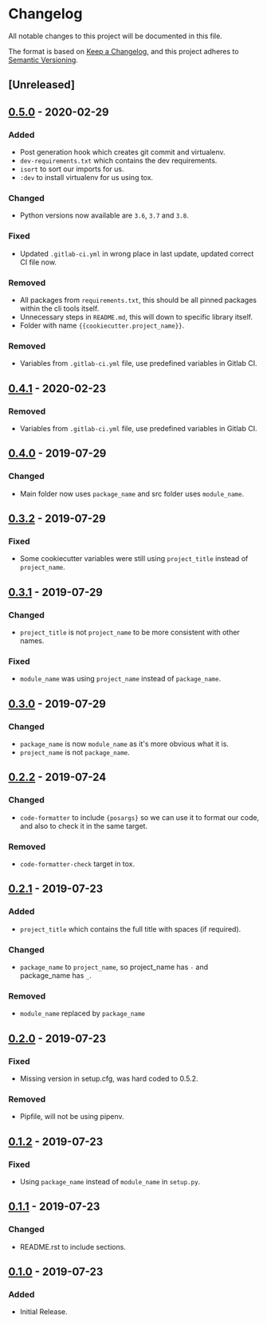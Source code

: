 # Changelog

All notable changes to this project will be documented in this file.

The format is based on [Keep a Changelog](https://keepachangelog.com/en/1.0.0/),
and this project adheres to [Semantic Versioning](https://semver.org/spec/v2.0.0.html).

## [Unreleased]

## [0.5.0] - 2020-02-29
### Added
- Post generation hook which creates git commit and virtualenv.
- `dev-requirements.txt` which contains the dev requirements.
- `isort` to sort our imports for us.
- `:dev` to install virtualenv for us using tox.

### Changed
- Python versions now available are `3.6`, `3.7` and `3.8`.

### Fixed
- Updated `.gitlab-ci.yml` in wrong place in last update, updated correct CI file now.

### Removed
- All packages from `requirements.txt`, this should be all pinned packages within the cli tools itself.
- Unnecessary steps in `README.md`, this will down to specific library itself.
- Folder with name `{{cookiecutter.project_name}}`.

### Removed
- Variables from `.gitlab-ci.yml` file, use predefined variables in Gitlab CI.

## [0.4.1] - 2020-02-23
### Removed
- Variables from `.gitlab-ci.yml` file, use predefined variables in Gitlab CI.

## [0.4.0] - 2019-07-29
### Changed
- Main folder now uses `package_name` and src folder uses `module_name`.

## [0.3.2] - 2019-07-29
### Fixed
- Some cookiecutter variables were still using `project_title` instead of `project_name`.

## [0.3.1] - 2019-07-29
### Changed
- `project_title` is not `project_name` to be more consistent with other names.

### Fixed
- `module_name` was using `project_name` instead of `package_name`.

## [0.3.0] - 2019-07-29
### Changed
- `package_name` is now `module_name` as it's more obvious what it is.
- `project_name` is not `package_name`.

## [0.2.2] - 2019-07-24
### Changed
- `code-formatter` to include `{posargs}` so we can use it to format our code, and also to check it in the same target.

### Removed
- `code-formatter-check` target in tox.

## [0.2.1] - 2019-07-23
### Added
- `project_title` which contains the full title with spaces (if required).

### Changed
- `package_name` to `project_name`, so project_name has `-` and package_name has `_`.

### Removed
- `module_name` replaced by `package_name`


## [0.2.0] - 2019-07-23
### Fixed
- Missing version in setup.cfg, was hard coded to 0.5.2.

### Removed
- Pipfile, will not be using pipenv.

## [0.1.2] - 2019-07-23
### Fixed
- Using `package_name` instead of `module_name` in `setup.py`.

## [0.1.1] - 2019-07-23
### Changed
- README.rst to include sections.

## [0.1.0] - 2019-07-23
### Added
- Initial Release. 

[0.5.0]: https://gitlab.com/hmajid2301/python-cli-cookiecutter/-/compare/release%2F0.4.1...release%2F0.5.0
[0.4.1]: https://gitlab.com/hmajid2301/python-cli-cookiecutter/-/compare/release%2F0.4.0...release%2F0.4.1
[0.4.0]: https://gitlab.com/hmajid2301/python-cli-cookiecutter/-/compare/release%2F0.3.2...release%2F0.4.0
[0.3.2]: https://gitlab.com/hmajid2301/python-cli-cookiecutter/-/compare/release%2F0.3.1...release%2F0.3.2
[0.3.1]: https://gitlab.com/hmajid2301/python-cli-cookiecutter/-/compare/release%2F0.3.0...release%2F0.3.1
[0.3.0]: https://gitlab.com/hmajid2301/python-cli-cookiecutter/-/compare/release%2F0.2.2...release%2F0.3.0
[0.2.2]: https://gitlab.com/hmajid2301/python-cli-cookiecutter/-/compare/release%2F0.2.1...release%2F0.2.2
[0.2.1]: https://gitlab.com/hmajid2301/python-cli-cookiecutter/-/compare/release%2F0.2.0...release%2F0.2.1
[0.2.0]: https://gitlab.com/hmajid2301/python-cli-cookiecutter/-/compare/release%2F0.1.2...release%2F0.2.0
[0.1.2]: https://gitlab.com/hmajid2301/python-cli-cookiecutter/-/compare/release%2F0.1.1...release%2F0.1.2
[0.1.1]: https://gitlab.com/hmajid2301/python-cli-cookiecutter/-/compare/release%2F0.1.0...release%2F0.1.1
[0.1.0]: https://gitlab.com/hmajid2301/python-cli-cookiecutter/-/tags/release%2F0.1.0
